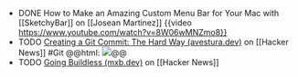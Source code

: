 - DONE How to Make an Amazing Custom Menu Bar for Your Mac with [[SketchyBar]] on [[Josean Martinez]]
  {{video https://www.youtube.com/watch?v=8W06wMNZmo8}}
- TODO [Creating a Git Commit: The Hard Way (avestura.dev)](https://news.ycombinator.com/item?id=41455022) on [[Hacker News]] #Git
  @@html: <img src="https://avestura.dev/static/images/posts/git/git-tree.svg" class="article-cover"/>@@
- TODO [Going Buildless (mxb.dev)](https://news.ycombinator.com/item?id=41479365) on [[Hacker News]]